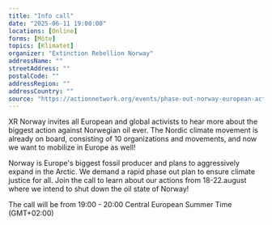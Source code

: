 ```yaml
---
title: "Info call"
date: "2025-06-11 19:00:00"
locations: [Online]
forms: [Möte]
topics: [Klimatet]
organizer: "Extinction Rebellion Norway"
addressName: ""
streetAddress: ""
postalCode: ""
addressRegion: ""
addressCountry: ""
source: "https://actionnetwork.org/events/phase-out-norway-european-activist-call"
---
```

XR Norway invites all European and global activists to hear more about the biggest action against Norwegian oil ever. The Nordic climate movement is already on board, consisting of 10 organizations and movements, and now we want to mobilize in Europe as well!

Norway is Europe's biggest fossil producer and plans to aggressively expand in the Arctic. We demand a rapid phase out plan to ensure climate justice for all. Join the call to learn about our actions from 18-22.august where we intend to shut down the oil state of Norway!

The call will be from 19:00 - 20:00 Central European Summer Time (GMT+02:00)